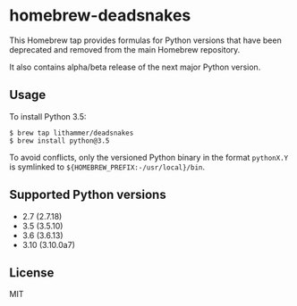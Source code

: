 # homebrew-deadsnakes

This Homebrew tap provides formulas for Python versions that have been
deprecated and removed from the main Homebrew repository.

It also contains alpha/beta release of the next major Python version.

## Usage

To install Python 3.5:

```console
$ brew tap lithammer/deadsnakes
$ brew install python@3.5
```

To avoid conflicts, only the versioned Python binary in the format `pythonX.Y`
is symlinked to `${HOMEBREW_PREFIX:-/usr/local}/bin`.

## Supported Python versions

- 2.7 (2.7.18)
- 3.5 (3.5.10)
- 3.6 (3.6.13)
- 3.10 (3.10.0a7)

## License

MIT
